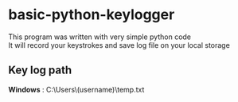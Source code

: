 # basic-python-keylogger
This program was written with very simple python code </br>
It will record your keystrokes and save log file on your local storage
## Key log path
**Windows** : C:\Users\\(username)\temp.txt
